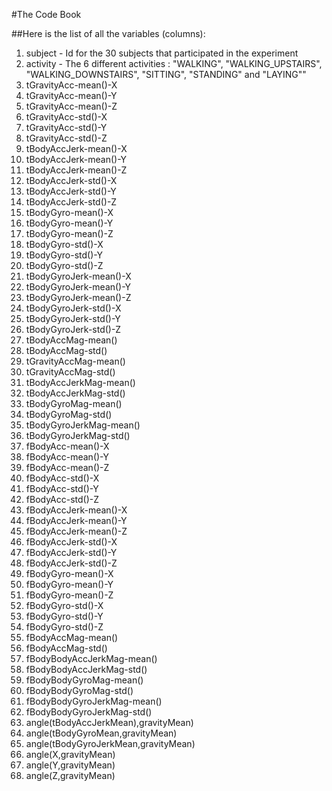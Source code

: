 #The Code Book

##Here is the list of all the variables (columns):

1. subject                      - Id for the 30 subjects that participated in the experiment
2. activity                     - The 6 different activities : "WALKING", "WALKING_UPSTAIRS", 
                                  "WALKING_DOWNSTAIRS", "SITTING", "STANDING" and "LAYING""
3. tGravityAcc-mean()-X  
4. tGravityAcc-mean()-Y  
5. tGravityAcc-mean()-Z  
6. tGravityAcc-std()-X  
7. tGravityAcc-std()-Y  
8. tGravityAcc-std()-Z  
9. tBodyAccJerk-mean()-X 
10. tBodyAccJerk-mean()-Y 
11. tBodyAccJerk-mean()-Z 
12. tBodyAccJerk-std()-X 
13. tBodyAccJerk-std()-Y 
14. tBodyAccJerk-std()-Z 
15. tBodyGyro-mean()-X 
16. tBodyGyro-mean()-Y 
17. tBodyGyro-mean()-Z 
18. tBodyGyro-std()-X 
19. tBodyGyro-std()-Y 
20. tBodyGyro-std()-Z 
21. tBodyGyroJerk-mean()-X 
22. tBodyGyroJerk-mean()-Y 
23. tBodyGyroJerk-mean()-Z 
24. tBodyGyroJerk-std()-X 
25. tBodyGyroJerk-std()-Y 
26. tBodyGyroJerk-std()-Z 
27. tBodyAccMag-mean() 
28. tBodyAccMag-std() 
29. tGravityAccMag-mean() 
30. tGravityAccMag-std() 
31. tBodyAccJerkMag-mean() 
32. tBodyAccJerkMag-std() 
33. tBodyGyroMag-mean() 
34. tBodyGyroMag-std() 
35. tBodyGyroJerkMag-mean() 
36. tBodyGyroJerkMag-std() 
37. fBodyAcc-mean()-X 
38. fBodyAcc-mean()-Y 
39. fBodyAcc-mean()-Z 
40. fBodyAcc-std()-X 
41. fBodyAcc-std()-Y 
42. fBodyAcc-std()-Z 
43. fBodyAccJerk-mean()-X 
44. fBodyAccJerk-mean()-Y 
45. fBodyAccJerk-mean()-Z 
46. fBodyAccJerk-std()-X 
47. fBodyAccJerk-std()-Y 
48. fBodyAccJerk-std()-Z 
49. fBodyGyro-mean()-X 
50. fBodyGyro-mean()-Y 
51. fBodyGyro-mean()-Z 
52. fBodyGyro-std()-X 
53. fBodyGyro-std()-Y 
54. fBodyGyro-std()-Z 
55. fBodyAccMag-mean() 
56. fBodyAccMag-std() 
57. fBodyBodyAccJerkMag-mean() 
58. fBodyBodyAccJerkMag-std() 
59. fBodyBodyGyroMag-mean() 
60. fBodyBodyGyroMag-std() 
61. fBodyBodyGyroJerkMag-mean() 
62. fBodyBodyGyroJerkMag-std() 
63. angle(tBodyAccJerkMean),gravityMean) 
64. angle(tBodyGyroMean,gravityMean) 
65. angle(tBodyGyroJerkMean,gravityMean) 
66. angle(X,gravityMean) 
67. angle(Y,gravityMean) 
68. angle(Z,gravityMean)
